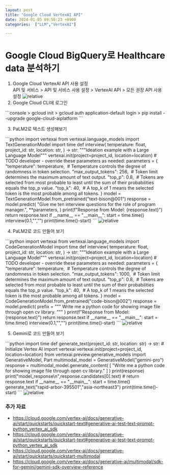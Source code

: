 ```yaml
---
layout: post
title: "Google Cloud VertexAI API"
date: 2024-01-05 09:50:23 +0900
categories:  ["LLM","VertexAI"]

---
```

# Google Cloud BigQuery로 Healthcare data 분석하기
<ol>
<li>Google Cloud VertexAI API 사용 설정<br>
<div class="explain">API 및 서비스 > API 및 서비스 사용 설정 > VertexAI API > 모든 권장 API 사용 설정
<img class="picture"  src='{{ "public/img/vertex1.png" | relative_url }}' alt='relative'/><br>
</div>
</li>
<li>Google Cloud CLI에 로그인</li>
</ol>
```console
> gcloud init 
> gcloud auth application-default login
> pip install --upgrade google-cloud-aiplatform 
```
<ol start="3">
<li>PaLM2로 텍스트 생성해보기</li>
</ol>
```python
import vertexai
from vertexai.language_models import TextGenerationModel
import time
def interview(
    temperature: float,
    project_id: str,
    location: str,
) -> str:
    """Ideation example with a Large Language Model"""
    vertexai.init(project=project_id, location=location)
    # TODO developer - override these parameters as needed:
    parameters = {
        "temperature": temperature,  # Temperature controls the degree of randomness in token selection.
        "max_output_tokens": 256,  # Token limit determines the maximum amount of text output.
        "top_p": 0.8,  # Tokens are selected from most probable to least until the sum of their probabilities equals the top_p value.
        "top_k": 40,  # A top_k of 1 means the selected token is the most probable among all tokens.
    }
    model = TextGenerationModel.from_pretrained("text-bison@001")
    response = model.predict(
        "Give me ten interview questions for the role of program manager.",
        **parameters,
    )
    print(f"Response from Model: {response.text}")
        return response.text
if __name__ == "__main__":
    start = time.time()
    interview(0.1,"","")
    print(time.time()-start)
```
<img  src='{{ "public/img/vertex1.png" | relative_url }}' alt='relative'/>
<ol start="4">
<li>PaLM2로 코드 만들어 보기</li>
</ol>
```python
import vertexai
from vertexai.language_models import CodeGenerationModel
import time
def interview(
    temperature: float,
    project_id: str,
    location: str,
) -> str:
    """Ideation example with a Large Language Model"""
    vertexai.init(project=project_id, location=location)
    # TODO developer - override these parameters as needed:
    parameters = {
        "temperature": temperature,  # Temperature controls the degree of randomness in token selection.
        "max_output_tokens": 1000,  # Token limit determines the maximum amount of text output.
        "top_p": 0.8,  # Tokens are selected from most probable to least until the sum of their probabilities equals the top_p value.
        "top_k": 40,  # A top_k of 1 means the selected token is the most probable among all tokens.
    }
    model = CodeGenerationModel.from_pretrained("code-bison@002")
    response = model.predict(
        prefix = """
        Write me a python code for showing image file through open cv library.
        """
    )
    print(f"Response from Model: {response.text}")
    return response.text
if __name__ == "__main__":
    start = time.time()
    interview(0.1,"","")
    print(time.time()-start)
```
<img   src='{{ "public/img/vertex3.png" | relative_url }}' alt='relative'/>
<ol start="5">
<li>Gemini로 코드 만들어 보기</li>
</ol>
```python
import time
def generate_text(project_id: str, location: str) -> str:
    # Initialize Vertex AI
    import vertexai
    vertexai.init(project=project_id, location=location)
    from vertexai.preview.generative_models import GenerativeModel, Part
    multimodal_model = GenerativeModel("gemini-pro")
    response = multimodal_model.generate_content(
        [
            "Write me a python code for showing image file through open cv library."
        ]
    )
    print(response)
    print("model_response\n",response.candidates[0].text)
    # return response.text
if __name__ == "__main__":
    start = time.time()
    generate_text("rapid-arbor-395501","asia-northeast3")
    print(time.time()-start)
```
<img   src='{{ "public/img/vertex4.png" | relative_url }}' alt='relative'/>
<h3>추가 자료</h3>
<ul>
<li><a href="https://cloud.google.com/vertex-ai/docs/generative-ai/start/quickstarts/quickstart-text#generative-ai-test-text-prompt-python_vertex_ai_sdk
">https://cloud.google.com/vertex-ai/docs/generative-ai/start/quickstarts/quickstart-text#generative-ai-test-text-prompt-python_vertex_ai_sdk
</a></li>
<li><a href="https://cloud.google.com/vertex-ai/docs/generative-ai/start/quickstarts/quickstart-text#generative-ai-test-text-prompt-python_vertex_ai_sdk
">https://cloud.google.com/vertex-ai/docs/generative-ai/start/quickstarts/quickstart-text#generative-ai-test-text-prompt-python_vertex_ai_sdk
</a></li>
<li><a href="https://cloud.google.com/vertex-ai/docs/generative-ai/start/quickstarts/quickstart-multimodal
">https://cloud.google.com/vertex-ai/docs/generative-ai/start/quickstarts/quickstart-multimodal
</a></li>
<li><a href="https://cloud.google.com/vertex-ai/docs/generative-ai/multimodal/sdk-for-gemini/gemini-sdk-overview-reference
">https://cloud.google.com/vertex-ai/docs/generative-ai/multimodal/sdk-for-gemini/gemini-sdk-overview-reference
</a></li>
</ul>